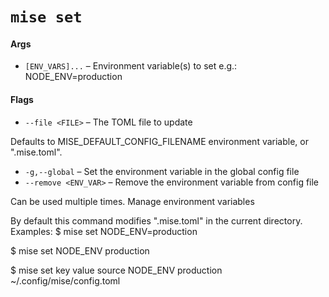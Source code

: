 # `mise set`
#### Args

* `[ENV_VARS]...` – Environment variable(s) to set
e.g.: NODE_ENV=production

#### Flags

* `--file <FILE>` – The TOML file to update

Defaults to MISE_DEFAULT_CONFIG_FILENAME environment variable, or ".mise.toml".
* `-g,--global` – Set the environment variable in the global config file
* `--remove <ENV_VAR>` – Remove the environment variable from config file

Can be used multiple times.
Manage environment variables

By default this command modifies ".mise.toml" in the current directory.
Examples:
  $ mise set NODE_ENV=production

  $ mise set NODE_ENV
  production

  $ mise set
  key       value       source
  NODE_ENV  production  ~/.config/mise/config.toml
